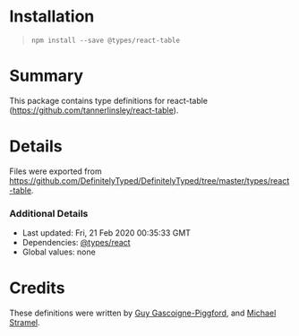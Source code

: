 # Installation
> `npm install --save @types/react-table`

# Summary
This package contains type definitions for react-table (https://github.com/tannerlinsley/react-table).

# Details
Files were exported from https://github.com/DefinitelyTyped/DefinitelyTyped/tree/master/types/react-table.

### Additional Details
 * Last updated: Fri, 21 Feb 2020 00:35:33 GMT
 * Dependencies: [@types/react](https://npmjs.com/package/@types/react)
 * Global values: none

# Credits
These definitions were written by [Guy Gascoigne-Piggford](https://github.com/ggascoigne), and [Michael Stramel](https://github.com/stramel).
